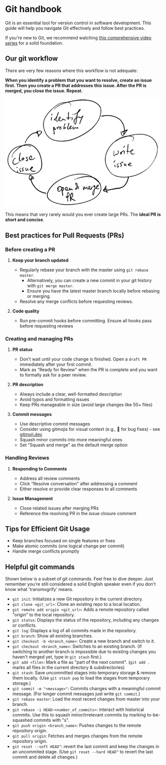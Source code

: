 # Git handbook

Git is an essential tool for version control in software development.
This guide will help you navigate Git effectively and follow best practices.

If you're new to Git, we recommend watching
[this comprehensive video series](https://www.youtube.com/watch?v=rH3zE7VlIMs)
for a solid foundation.

## Our git workflow

There are very few reasons where this workflow is not adequate:

**When you identify a problem that you want to resolve,
create an issue first. Then you create a PR that addresses this issue.
After the PR is merged, you close the issue.
Repeat.**

![Git workflow](./imgs/sketch-git_flow.png)

This means that very rarely would you ever create large PRs.
The **ideal PR is short and concise**.

## Best practices for Pull Requests (PRs)

### Before creating a PR

1. **Keep your branch updated**
   - Regularly rebase your branch with the master using `git rebase master`.
     - Alternatively, you can create a new commit
       in your git history with `git merge master`.
     - Ensure you have the latest master branch locally before rebasing or merging.
   - Resolve any merge conflicts before requesting reviews.

2. **Code quality**
   - Run pre-commit hooks before committing.
     Ensure all hooks pass before requesting reviews

### Creating and managing PRs

1. **PR status**
   - Don't wait until your code change is finished.
     Open a `draft PR` immediately after your first commit.
   - Mark as "Ready for Review" when the PR is complete
     and you want to formally ask for a peer review.

2. **PR description**
   - Always include a clear, well-formatted description
   - Avoid typos and formatting issues
   - Keep PRs manageable in size (avoid large changes like 50+ files)

3. **Commit messages**
   - Use descriptive commit messages
   - Consider using gitmojis for visual context (e.g., :bug:
     for bug fixes) - see [gitmoji.dev](https://gitmoji.dev/)
   - Squash minor commits into more meaningful ones
   - Set "Squash and merge" as the default merge option

### Handling Reviews

1. **Responding to Comments**
   - Address all review comments
   - Click "Resolve conversation" after addressing a comment
   - Either resolve or provide clear responses to all comments

2. **Issue Management**
   - Close related issues after merging PRs
   - Reference the resolving PR in the issue closure comment

## Tips for Efficient Git Usage

- Keep branches focused on single features or fixes
- Make atomic commits (one logical change per commit)
- Handle merge conflicts promptly

## Helpful git commands

Shown below is a subset of git commands.
Feel free to dive deeper.
Just remember you're still considered a solid English speaker
even if you don't know what 'transmogrify' means.

- `git init`: Initializes a new Git repository in the current directory.
- `git clone <git_url>`: Clone an existing repo to a local location.
- `git remote add origin <git_url>`: Adds a remote repository
  called "origin" to the local repository.
- `git status`: Displays the status of the repository, including any changes or conflicts.
- `git log`: Displays a log of all commits made in the repository.
- `git branch`: Show all existing branches.
- `git checkout -b <branch_name>`: Create a new branch and switch to it.
- `git checkout <branch_name>`: Switches to an existing branch.
  (If switching to another branch is impossible due to
  existing changes you haven't merged yet, type in `git stash` first.)
- `git add <file>`: Mark a file as "part of the next commit".
  (`git add .` marks all files in the current directory & subdirectories)
- `git stash`: Save uncommitted stages into temporary storage & remove them locally.
  (Use `git stash pop` to load the stages from temporary storage.)
- `git commit -m "<message>"`: Commits changes with a meaningful commit message.
  (For longer commit messages just write `git commit`.)
- `git rebase master`: Load the most recent changes from master into your branch.
- `git rebase -i HEAD~<number_of_commits>`: interact with historical commits.
  Use this to squash minor/irrelevant commits by marking
  to-be-squashed commits with "s".
- `git push origin <branch_name>`: Pushes changes to the remote repository origin.
- `git pull origin`: Fetches and merges changes from the remote repository origin.
- `git reset --soft HEAD^`: revert the last commit
  and keep the changes in an uncommited stage.
  (Use `git reset --hard HEAD^` to revert the last commit and delete all changes.)
